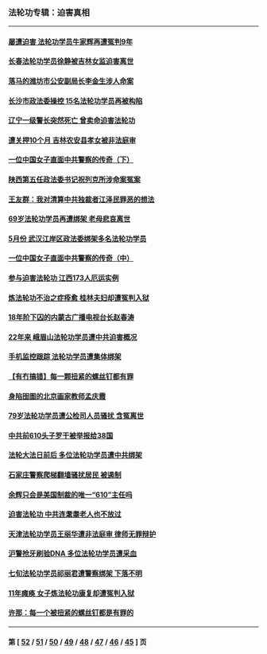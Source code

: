 ### 法轮功专辑：迫害真相
---
#### [屡遭迫害 法轮功学员牛家辉再遭冤判9年](../../pages/nf4379/n12995918.md?06040430) 
#### [长春法轮功学员徐静被吉林女监迫害离世](../../pages/nf4379/n12996729.md?06040430) 
#### [落马的潍坊市公安副局长李金生涉人命案](../../pages/nf4379/n12993922.md?06040430) 
#### [长沙市政法委操控 15名法轮功学员再被构陷](../../pages/nf4379/n12993415.md?06040430) 
#### [辽宁一级警长突然死亡 曾卖命迫害法轮功](../../pages/nf4379/n12991582.md?06040430) 
#### [遭关押10个月 吉林农安县孝女被非法庭审](../../pages/nf4379/n12991125.md?06040430) 
#### [一位中国女子直面中共警察的传奇（下）](../../pages/nf4379/n12989706.md?06040430) 
#### [陕西第五任政法委书记祝列克所涉命案冤案](../../pages/nf4379/n12988803.md?06040430) 
#### [王友群：我对清算中共独裁者江泽民罪恶的想法](../../pages/nf4379/n12990272.md?06040430) 
#### [69岁法轮功学员再遭绑架 老母悲哀离世](../../pages/nf4379/n12988169.md?06040430) 
#### [5月份 武汉江岸区政法委绑架多名法轮功学员](../../pages/nf4379/n12988190.md?06040430) 
#### [一位中国女子直面中共警察的传奇（中）](../../pages/nf4379/n12987620.md?06040430) 
#### [参与迫害法轮功 江西173人厄运实例](../../pages/nf4379/n12986119.md?06040430) 
#### [炼法轮功不治之症痊愈 桂林夫妇却遭冤判入狱](../../pages/nf4379/n12985744.md?06040430) 
#### [18年阶下囚的内蒙古广播电视台长赵春涛](../../pages/nf4379/n12980249.md?06040430) 
#### [22年来 峨眉山法轮功学员遭中共迫害概况](../../pages/nf4379/n12974308.md?06040430) 
#### [手机监控跟踪 法轮功学员遭集体绑架](../../pages/nf4379/n12977989.md?06040430) 
#### [【有冇搞错】每一颗扭紧的螺丝钉都有罪](../../pages/nf4379/n12977983.md?06040430) 
#### [身陷囹圄的北京画家教师孟庆霞](../../pages/nf4379/n12977437.md?06040430) 
#### [79岁法轮功学员遭公检司人员骚扰 含冤离世](../../pages/nf4379/n12976879.md?06040430) 
#### [中共前610头子罗干被举报给38国](../../pages/nf4379/n12975419.md?06040430) 
#### [法轮大法日前后 多位法轮功学员遭中共绑架](../../pages/nf4379/n12970047.md?06040430) 
#### [石家庄警察爬梯翻墙骚扰居民 被遏制](../../pages/nf4379/n12974162.md?06040430) 
#### [余辉只会是美国制裁的唯一“610”主任吗](../../pages/nf4379/n12972837.md?06040430) 
#### [迫害法轮功 中共连耄耋老人也不放过](../../pages/nf4379/n12972320.md?06040430) 
#### [天津法轮功学员王丽华遭非法庭审 律师无罪辩护](../../pages/nf4379/n12971731.md?06040430) 
#### [沪警抢牙刷验DNA 多位法轮功学员遭采血](../../pages/nf4379/n12969218.md?06040430) 
#### [七旬法轮功学员祁丽君遭警察绑架 下落不明](../../pages/nf4379/n12958701.md?06040430) 
#### [11年瘫痪 女子炼法轮功康复却遭冤判入狱](../../pages/nf4379/n12969556.md?06040430) 
#### [许那：每一个被扭紧的螺丝钉都是有罪的](../../pages/nf4379/n12970293.md?06040430) 

---
#### 第 [ [52](./52.md?06040430) / [51](./51.md?06040430) / [50](./50.md?06040430) / [49](./49.md?06040430) / [48](./48.md?06040430) / [47](./47.md?06040430) / [46](./46.md?06040430) / [45](./45.md?06040430) ] 页
